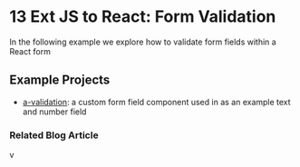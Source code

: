 # 13 Ext JS to React: Form Validation

In the following example we explore how to validate form fields within a React form

## Example Projects

 - [a-validation](./a-validation): a custom form field component used in as an example text and number field

### Related Blog Article

v

